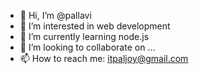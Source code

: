 - 👋 Hi, I’m @pallavi
- 👀 I’m interested in web development
- 🌱 I’m currently learning node.js
- 💞️ I’m looking to collaborate on ...
- 📫 How to reach me: itpaljoy@gmail.com

<!---
pallavi/pallavi is a ✨ special ✨ repository because its `README.md` (this file) appears on your GitHub profile.
You can click the Preview link to take a look at your changes.
--->
